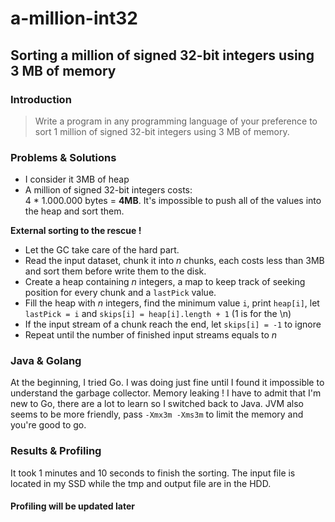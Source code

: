 # a-million-int32
## Sorting a million of signed 32-bit integers using 3 MB of memory

### Introduction
> Write a program in any programming language of your preference to sort 1 million of signed 32-bit integers using 3 MB of memory.

### Problems & Solutions
- I consider it 3MB of heap
- A million of signed 32-bit integers costs:  
4 * 1.000.000 bytes = **4MB**. It's impossible to push all of the values into the heap and sort them.  

**External sorting to the rescue !**
- Let the GC take care of the hard part.
- Read the input dataset, chunk it into *n* chunks, each costs less than 3MB and sort them before write them to the disk.
- Create a heap containing *n* integers, a map to keep track of seeking position for every chunk and a `lastPick` value.
- Fill the heap with *n* integers, find the minimum value `i`, print `heap[i]`, let `lastPick = i` and `skips[i] = heap[i].length + 1` (1 is for the \n)
- If the input stream of a chunk reach the end, let `skips[i] = -1` to ignore
- Repeat until the number of finished input streams equals to *n*

### Java & Golang
At the beginning, I tried Go.
I was doing just fine until I found it impossible to understand the garbage collector. Memory leaking !
I have to admit that I'm new to Go, there are a lot to learn so I switched back to Java.
JVM also seems to be more friendly, pass `-Xmx3m -Xms3m` to limit the memory and you're good to go.

### Results & Profiling
It took 1 minutes and 10 seconds to finish the sorting.
The input file is located in my SSD while the tmp and output file are in the HDD.
#### Profiling will be updated later
